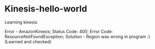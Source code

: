 # Kinesis-hello-world
Learning kinesis

Error -
AmazonKinesis; Status Code: 400; Error Code: ResourceNotFoundException; 
Solution - Region was wrong in program :) (Learned and checked)